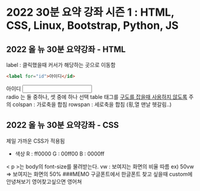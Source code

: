 # 2022 30분 요약 강좌 시즌 1 : HTML, CSS, Linux, Bootstrap, Python, JS
## 2022 올 뉴 30분 요약강좌 - HTML
label : 클릭했을때 커서가 해당하는 곳으로 이동함
~~~HTML
<label for="id">아이디</id>
~~~
<label for="id">아이디</id>
<input type="text" name="아이디" id="id">
<br> radio 는 둘 중하나, 셋 중에 하나 선택
table 태그를 <u>구도를 잡을때 사용하지 않도록</u> 주의
colspan : 가로축을 합침
rowspan : 세로축을 합침
(횡,열 맨날 헷갈림..)
## 2022 올 뉴 30분 요약강좌 - CSS
제일 가까운 CSS가 적용됨
* 색상
R : ff0000
G : 00ff00
B : 0000ff

< p >는 body의 font-size를 물려받는다.
vw : 보여지는 화면의 비율 따름
ex) 50vw => 보여지는 화면의 50%
###MEMO
구글폰트에서 한글폰트 찾고 싶을때 custom에 안녕쳐보기 영어찾고싶으면 영어쳐
